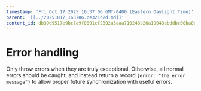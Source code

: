 ```yaml
---
timestamp: 'Fri Oct 17 2025 16:37:06 GMT-0400 (Eastern Daylight Time)'
parent: '[[../20251017_163706.ce321c2d.md]]'
content_id: db39d9517e9bc7a9f0091cf2802a5aaa710248b26a19043ebddbc00ba067bc70
---
```


# Error handling

Only throw errors when they are truly exceptional. Otherwise, all normal errors should be caught, and instead return a record `{error: "the error message"}` to allow proper future synchronization with useful errors.
